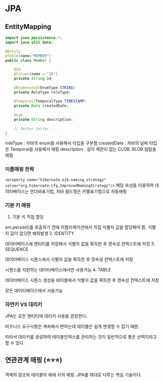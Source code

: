 # JPA

## EntityMapping
```java
import java.persistence.*;
import java.util.Date;

@Entity
@Table(name="MEMBER")
public class Member {
    
    @Id
    @Column(name = "ID")
    private String id;
    
    @Enumerated(EnumType.STRING)
    private RoleType roleType;
    
    @Temporal(TemporalType.TIMESTAMP)
    private Date createdDate;
    
    @Lob
    private String description;
    
    // Getter Setter ...
}
```

roleType : 자바의 enum을 사용해서 타입을 구분함
createdDate : 자바의 날짜 타입은 Temporal을 사용해서 매핑
description : 길이 제한이 없는 CLOB, BLOB 컬럼을 매핑

### 이름매핑 전략
`<property name="hibernate.ejb.naming_strategy" value="org.hibernate.cfg.ImprovedNamingStrategy"/>`
해당 속성을 이용하여 데이터베이스는 언더바표기법, 자바 필드명은 카멜표기법으로 자동매핑

### 기본 키 매핑
1. 기본 키 직접 할당

em.persist()를 호출하기 전에 어플리케이션에서 직접 식별자 값을 할당해야 함. 식별자 값이 없으면 예외발생
2. IDENTITY

데이터베이스에 엔티티를 저장해서 식별자 값을 획득한 후 영속성 컨텍스트에 저장
3. SEQUENCE

데이터베이스 시퀀스에서 식별자 값을 획득한 후 영속성 컨텍스트에 저장

시퀀스를 지원하는 데이터베이스에서만 사용가능
4. TABLE

데이터베이스 시퀀스 생성용 테이블에서 식별자 값을 획득한 후 영속성 컨텍스트에 저장

모든 데이터베이스에서 사용가능

### 자연키 VS 대리키
JPA는 모든 엔티티에 대리키 사용을 권장한다.

비즈니스 요구사항은 계속해서 변하는데 테이블은 쉽게 변경할 수 없기 때문.

따라서 대리키를 생성하여 테이블인덱스를 관리하는 것이 일반적으로 좋은 선택지라고 할 수 있다.

## 연관관계 매핑 (⭐⭐⭐)
객체의 참조와 테이블의 왜래 키의 매핑. JPA를 제대로 다루는 핵심 기술이다.


